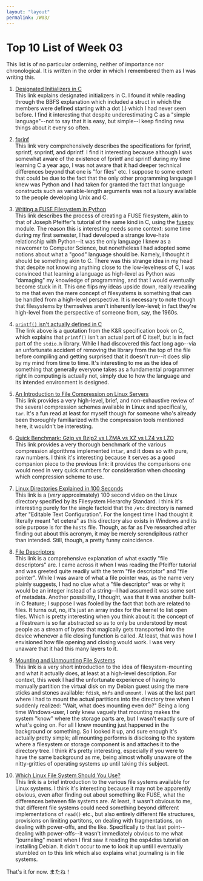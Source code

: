 ```yaml
---
layout: "layout"
permalink: /W03/
---
```


# Top 10 List of Week 03
This list is of no particular orderning, neither of importance nor chronological. It is written in the order in which I remembered them as I was writing this.

1. [Designated Initializers in C](https://gcc.gnu.org/onlinedocs/gcc/Designated-Inits.html)<br>
This link explains designated initializers in C.
I found it while reading through the BBFS explanation which included a struct in which the members were defined starting with a dot (.) which I had never seen before.
I find it interesting that despite underestimating C as a "simple language"--not to say that it is easy, but simple--I keep finding new things about it every so often.

2. [fprinf](https://pubs.opengroup.org/onlinepubs/9699919799/functions/fprintf.html)<br>
This link very comprehensively describes the specifications for fprintf, sprintf, snprintf, and dprintf.
I find it interesting because although I was somewhat aware of the existence of fprintf and sprintf during my time learning C a year ago, I was not aware that it had deeper technical differences beyond that one is "for files" etc.
I suppose to some extent that could be due to the fact that the only other programming language I knew was Python and I had taken for granted the fact that language constructs such as variable-length arguments was not a luxury available to the people developing Unix and C.

3. [Writing a FUSE Filesystem in Python](http://thepythoncorner.com/dev/writing-a-fuse-filesystem-in-python/)<br>
This link describes the process of creating a FUSE filesystem, akin to that of Joseph Pfeiffer's tutorial of the same kind in C, using the [fusepy](https://github.com/fusepy/fusepy) module.
The reason this is interesting needs some context: some time during my first semester, I had developed a strange love-hate relationship with Python--it was the only language I knew as a newcomer to Computer Science, but nonetheless I had adopted some notions about what a "good" language should be.
Namely, I thought it should be something akin to C.
There was this strange idea in my head that despite not knowing anything close to the low-levelness of C, I was convinced that learning a language as high-level as Python was "damaging" my knowledge of programming, and that I would eventually become stuck in it.
This one flips my ideas upside down, really revealing to me that even the mere concept of filesystems is something that can be handled from a high-level perspective.
It is necessary to note though that filesystems by themselves aren't inherently low-level; in fact they're high-level from the perspective of someone from, say, the 1960s.


4. [`printf()` isn't actually defined in C](https://softwareengineering.stackexchange.com/a/317477)<br>
The link above is a quotation from the K&R specification book on C, which explains that `printf()` isn't an actual part of C itself, but is in fact part of the `stdio.h` library.
While I had discovered this fact long ago--via an unfortunate accident of removing the library from the top of the file before compiling and getting surprised that it doesn't run--it does slip by my mind from time to time.
It's interesting to me as the idea of something that generally everyone takes as a fundamental programmer right in computing is actually not, simply due to how the language and its intended environment is designed.

5. [An Introduction to File Compression on Linux Servers](https://www.digitalocean.com/community/tutorials/an-introduction-to-file-compression-tools-on-linux-servers)<br>
This link provides a very high-level, brief, and non-exhaustive review of the several compression schemes available in Linux and specifically, `tar`.
It's a fun read at least for myself though for someone who's already been thoroughly familiarized with the compression tools mentioned here, it wouldn't be interesting.

6. [Quick Benchmark: Gzip vs Bzip2 vs LZMA vs XZ vs LZ4 vs LZO](https://catchchallenger.first-world.info/wiki/Quick_Benchmark:_Gzip_vs_Bzip2_vs_LZMA_vs_XZ_vs_LZ4_vs_LZO)<br>
This link provides a very thorough benchmark of the various compression algorithms implemented in`tar`, and it does so with pure, raw numbers.
I think it's interesting because it serves as a good companion piece to the previous link: it provides the comparisons one would need in very quick numbers for consideration when choosing which compression scheme to use.

7. [Linux Directories Explained in 100 Seconds](https://www.youtube.com/watch?v=42iQKuQodW4)<br>
This link is a (*very* approximately) 100 second video on the Linux directory specified by its Filesystem Hierarchy Standard.
I think it's interesting purely for the single factoid that the `/etc` directory is named after "Editable Text Configuration".
For the longest time I had thought it literally meant "et cetera" as this directory also exists in Windows and its sole purpose is for the `hosts` file.
Though, as far as I've researched after finding out about this acronym, it may be merely serendipitous rather than intended.
Still, though, a pretty funny coincidence.

8. [File Descriptors](https://www.bottomupcs.com/file_descriptors.xhtml)<br>
This link is a comprehensive explanation of what exactly "file descriptors" are.
I came across it when I was reading the Pfeiffer tutorial and was greeted quite readily with the term "file descriptor" and "file pointer".
While I was aware of what a file pointer was, as the name very plainly suggests, I had no clue what a "file descriptor" was or why it would be an integer instead of a string--I had assumed it was some sort of metadata.
Another possibility, I thought, was that it was another built-in C feature; I suppose I was fooled by the fact that both are related to files.
It turns out, no, it's just an array index for the kernel to list open files.
Which is pretty interesting when you think about it: the concept of a filestream is so far abstracted so as to only be understood by most people as a stream of bytes that magically gets transported into the device whenever a file closing function is called.
At least, that was how I envisioned how file opening and closing would work.
I was very unaware that it had this many layers to it.

9. [Mounting and Unmounting File Systems](https://docs.oracle.com/cd/E19455-01/805-7228/6j6q7ueup/index.html)<br>
This link is a very short introduction to the idea of filesystem-mounting and what it actually does, at least at a high-level description.
For context, this week I had the unfortunate experience of having to manually partition the virtual disk on my Debian guest using the mere sticks and stones available: `fdisk`, `mkfs` and `umount`.
I was at the last part where I had to mount the actual partitions into the directory tree when I suddenly realized: "Wait, what does mounting even do?"
Being a long time Windows-user, I only knew vaguely that mounting makes the system "know" where the storage parts are, but I wasn't exactly sure of what's going on.
For all I knew mounting just happened in the background or something.
So I looked it up, and sure enough it's actually pretty simple; all mounting performs is disclosing to the system where a filesystem or storage component is and attaches it to the directory tree.
I think it's pretty interesting, especially if you were to have the same background as me, being almost wholly unaware of the nitty-gritties of operating systems up until taking this subject.

10. [Which Linux File System Should You Use?](https://www.howtogeek.com/howto/33552/htg-explains-which-linux-file-system-should-you-choose/)<br>
This link is a brief introduction to the various file systems available for Linux systems.
I think it's interesting because it may not be apparently obvious, even after finding out about something like FUSE, what the differences between file systems are.
At least, it wasn't obvious to me, that different file systems could need something beyond different implementations of `read()` etc., but also entirely different file structures, provisions on limiting partitons, on dealing with fragmentations, on dealing with power-offs, and the like.
Specifically to that last point--dealing with power-offs--it wasn't immediately obvious to me what "journaling" meant when I first saw it reading the osp4diss tutorial on installing Debian.
It didn't occur to me to look it up until I eventually stumbled on to this link which also explains what journaling is in file systems.

That's it for now. またね！
